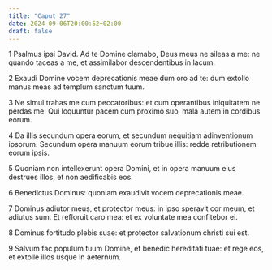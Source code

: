 ```yaml
---
title: "Caput 27"
date: 2024-09-06T20:00:52+02:00
draft: false
---
```



1 Psalmus ipsi David. Ad te Domine clamabo, Deus meus ne sileas a me: ne quando taceas a me, et assimilabor descendentibus in lacum.

2 Exaudi Domine vocem deprecationis meae dum oro ad te: dum extollo manus meas ad templum sanctum tuum.

3 Ne simul trahas me cum peccatoribus: et cum operantibus iniquitatem ne perdas me: Qui loquuntur pacem cum proximo suo, mala autem in cordibus eorum.

4 Da illis secundum opera eorum, et secundum nequitiam adinventionum ipsorum. Secundum opera manuum eorum tribue illis: redde retributionem eorum ipsis.

5 Quoniam non intellexerunt opera Domini, et in opera manuum eius destrues illos, et non aedificabis eos.

6 Benedictus Dominus: quoniam exaudivit vocem deprecationis meae.

7 Dominus adiutor meus, et protector meus: in ipso speravit cor meum, et adiutus sum. Et refloruit caro mea: et ex voluntate mea confitebor ei.

8 Dominus fortitudo plebis suae: et protector salvationum christi sui est.

9 Salvum fac populum tuum Domine, et benedic hereditati tuae: et rege eos, et extolle illos usque in aeternum.


